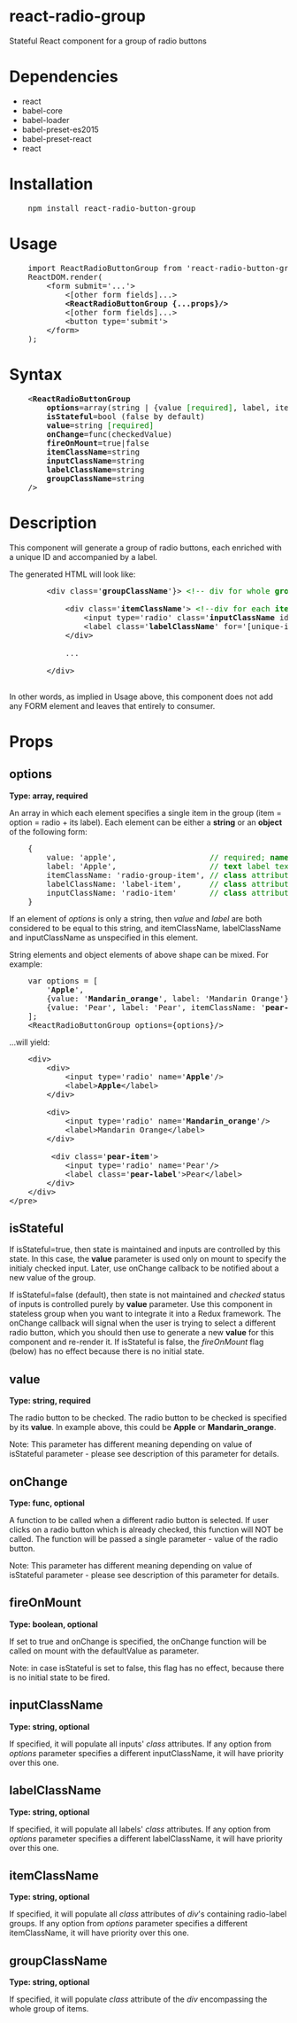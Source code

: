 # react-radio-group
Stateful React component for a group of radio buttons

<h1> Dependencies </h1>

<ul>
<li>react</li>
<li>babel-core</li>
<li>babel-loader</li>
<li>babel-preset-es2015</li>
<li>babel-preset-react</li>
<li>react</li>
</ul>

<h1> Installation </h1>
<pre>
    npm install react-radio-button-group
</pre>

<h1> Usage </h1>
<pre>
    import ReactRadioButtonGroup from 'react-radio-button-group';
    ReactDOM.render(
        &lt;form submit='...'&gt;
            &lt;[other form fields]...&gt;
            <b>&lt;ReactRadioButtonGroup {...props}/&gt;</b>
            &lt;[other form fields]...&gt;
            &lt;button type='submit'&gt;
        &lt;/form&gt;
    );
</pre>

<h1> Syntax </h1>
<pre>
    &lt;<b>ReactRadioButtonGroup</b>
        <b>options</b>=array(string | {value <span style='color: green'>[required]</span>, label, itemClassName, inputClassName, labelClassName}) <span style='color: green'>[required]</span>
        <b>isStateful</b>=bool (false by default)
        <b>value</b>=string <span style='color: green'>[required]</span>
        <b>onChange</b>=func(checkedValue)
        <b>fireOnMount</b>=true|false
        <b>itemClassName</b>=string
        <b>inputClassName</b>=string
        <b>labelClassName</b>=string
        <b>groupClassName</b>=string
    /&gt;
</pre>

<h1> Description </h1>
<p>
    This component will generate a group of radio buttons, each enriched with a unique ID and accompanied by a label.
</p>

<p>
    The generated HTML will look like:
</p>

<pre>
        &lt;div class='<b>groupClassName</b>'}&gt; <span style='color: green'>&lt;!-- div for whole <b>group</b> --&gt;</span>

            &lt;div class='<b>itemClassName</b>'&gt; <span style='color: green'>&lt;!--div for each <b>item</b> --&gt;</span>
                &lt;input type='radio' class='<b>inputClassName</b> id='[unique-id]' name='<b>value</b>' /&gt;
                &lt;label class='<b>labelClassName</b>' for='[unique-id]'&gt;<b>Label</b>&lt;/label&gt;
            &lt;/div&gt;

            ...

        &lt;/div&gt;
    </pre>

<p>
    In other words, as implied in Usage above, this component does not add any FORM element and leaves that entirely to consumer.
</p>

<h1> Props </h1>
<h2>options</h2>
<b>Type: array, required</b>
<p>
    An array in which each element specifies a single item in the group (item = option = radio + its label). Each element can be either a <b>string</b> or an <b>object</b> of the following form:
</p>

<pre>
    {
        value: 'apple',                    <span style='color: green'>// required; <b>name</b> attribute of input[type=radio]</span>
        label: 'Apple',                    <span style='color: green'>// <b>text</b> label text; if not specified, uses <b>value</b></span>
        itemClassName: 'radio-group-item', <span style='color: green'>// <b>class</b> attribute of <b>item</b>, the div encompassing input and label</span>
        labelClassName: 'label-item',      <span style='color: green'>// <b>class</b> attribute of <b>label</b></span>
        inputClassName: 'radio-item'       <span style='color: green'>// <b>class</b> attribute of <b>input</b></span>
    }
</pre>

<p>
    If an element of <i>options</i> is only a string, then <em>value</em> and <em>label</em> are both considered to be equal to this string, and itemClassName, labelClassName and inputClassName as unspecified in this element.
</p>

<p>
    String elements and object elements of above shape can be mixed. For example:
</p>

<pre>
    var options = [
        '<b>Apple</b>',
        {value: '<b>Mandarin_orange</b>', label: 'Mandarin Orange'},
        {value: 'Pear', label: 'Pear', itemClassName: '<b>pear-item</b>', labelClassName: '<b>pear-label</b>'}
    ];
    &lt;ReactRadioButtonGroup options={options}/&gt;
</pre>

<p>
    ...will yield:
</p>

<pre>
    &lt;div&gt;
        &lt;div&gt;
            &lt;input type='radio' name='<b>Apple</b>'/&gt;
            &lt;label&gt;<b>Apple</b>&lt;/label&gt;
        &lt;/div&gt;

        &lt;div&gt;
            &lt;input type='radio' name='<b>Mandarin_orange</b>'/&gt;
            &lt;label&gt;Mandarin Orange&lt;/label&gt;
        &lt;/div&gt;

         &lt;div class='<b>pear-item</b>'&gt;
            &lt;input type='radio' name='Pear'/&gt;
            &lt;label class='<b>pear-label</b>'&gt;Pear&lt;/label&gt;
        &lt;/div&gt;
    &lt;/div&gt;
&lt;/pre&gt;
</pre>

<h2>isStateful</h2>
If isStateful=true, then state is maintained and inputs are controlled by this state. In this case, the <b>value</b> parameter is used only on mount to specify the initialy checked input. Later, use onChange callback to be notified about a new value of the group.

If isStateful=false (default), then state is not maintained and <i>checked</i> status of inputs is controlled purely by <b>value</b> parameter. Use this component in stateless group when you want to integrate it into a Redux framework. The onChange callback will signal when the user is trying to select a different radio button, which you should then use to generate a new <b>value</b> for this component and re-render it. If isStateful is false, the <i>fireOnMount</i> flag (below) has no effect because there is no initial state.

<h2>value</h2>
<b>Type: string, required</b>
<p>
    The radio button to be checked. The radio button to be checked is specified by its <b>value</b>. In example above, this could be <b>Apple</b> or <b>Mandarin_orange</b>.
</p>

<p>
    Note: This parameter has different meaning depending on value of isStateful parameter - please see description of this parameter for details.
</p>

<h2>onChange</h2>
<b>Type: func, optional</b>
<p>
    A function to be called when a different radio button is selected. If user clicks on a radio button which is already checked, this function will NOT be called. The function will be passed a single parameter - value of the radio button.
</p>

<p>
    Note: This parameter has different meaning depending on value of isStateful parameter - please see description of this parameter for details.
</p>

<h2>fireOnMount</h2>
<b>Type: boolean, optional</b>
<p>
    If set to true and onChange is specified, the onChange function will be called on mount with the defaultValue as parameter.
</p>

<p>
    Note: in case isStateful is set to false, this flag has no effect, because there is no initial state to be fired.
</p>

<h2>inputClassName</h2>
<b>Type: string, optional</b>
<p>
    If specified, it will populate all inputs' <em>class</em> attributes. If any option from <em>options</em> parameter specifies a different inputClassName, it will have priority over this one.
</p>

<h2>labelClassName</h2>
<b>Type: string, optional</b>
<p>
    If specified, it will populate all labels' <em>class</em> attributes. If any option from <em>options</em> parameter specifies a different labelClassName, it will have priority over this one.
</p>

<h2>itemClassName</h2>
<b>Type: string, optional</b>
<p>
    If specified, it will populate all <em>class</em> attributes of <em>div</em>'s containing radio-label groups. If any option from <em>options</em> parameter specifies a different itemClassName, it will have priority over this one.
</p>

<h2>groupClassName</h2>
<b>Type: string, optional</b>
<p>
    If specified, it will populate <em>class</em> attribute of the <em>div</em> encompassing the whole group of items.
</p>



